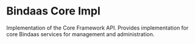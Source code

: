 # Bindaas Core Impl
Implementation of the Core Framework API. Provides implementation for core Bindaas services for management and administration.